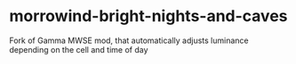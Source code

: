 # morrowind-bright-nights-and-caves
Fork of Gamma MWSE mod, that automatically adjusts luminance depending on the cell and time of day
